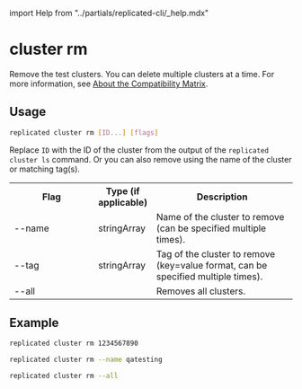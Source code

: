 import Help from "../partials/replicated-cli/_help.mdx"


# cluster rm

Remove the test clusters. You can delete multiple clusters at a time. For more information, see [About the Compatibility Matrix](/vendor/testing-about).

## Usage

```bash
replicated cluster rm [ID...] [flags]
```

Replace `ID` with the ID of the cluster from the output of the `replicated cluster ls` command. Or you can also remove using the name of the cluster or matching tag(s).

<table>
  <tr>
    <th width="30%">Flag</th>
    <th width="20%">Type (if applicable)</th>
    <th width="50%">Description</th>
  </tr>
  <Help/>
  <tr>
    <td>--name</td>
    <td>stringArray</td>
    <td>Name of the cluster to remove (can be specified multiple times).</td>
  </tr>
  <tr>
    <td>--tag</td>
    <td>stringArray</td>
    <td>Tag of the cluster to remove (key=value format, can be specified multiple times).</td>
  </tr>
  <tr>
    <td>--all</td>
    <td></td>
    <td>Removes all clusters.</td>
  </tr>
</table>

## Example

```bash
replicated cluster rm 1234567890
```

```bash
replicated cluster rm --name qatesting
```

```bash
replicated cluster rm --all
```
